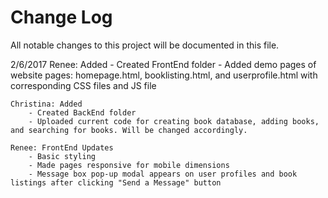 # Change Log
All notable changes to this project will be documented in this file.

2/6/2017
	Renee: Added
		- Created FrontEnd folder 
		- Added demo pages of website pages: homepage.html, booklisting.html, and userprofile.html with corresponding CSS files and JS file
		
	Christina: Added
		- Created BackEnd folder
		- Uploaded current code for creating book database, adding books, and searching for books. Will be changed accordingly.
		
	Renee: FrontEnd Updates
		- Basic styling
		- Made pages responsive for mobile dimensions
		- Message box pop-up modal appears on user profiles and book listings after clicking "Send a Message" button
